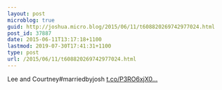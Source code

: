 ```yaml
---
layout: post
microblog: true
guid: http://joshua.micro.blog/2015/06/11/t608820269742977024.html
post_id: 37887
date: 2015-06-11T13:17:18+1100
lastmod: 2019-07-30T17:41:31+1100
type: post
url: /2015/06/11/t608820269742977024.html
---
```

Lee and Courtney#marriedbyjosh [t.co/P3RO6xjX0...](http://t.co/P3RO6xjX0t)
